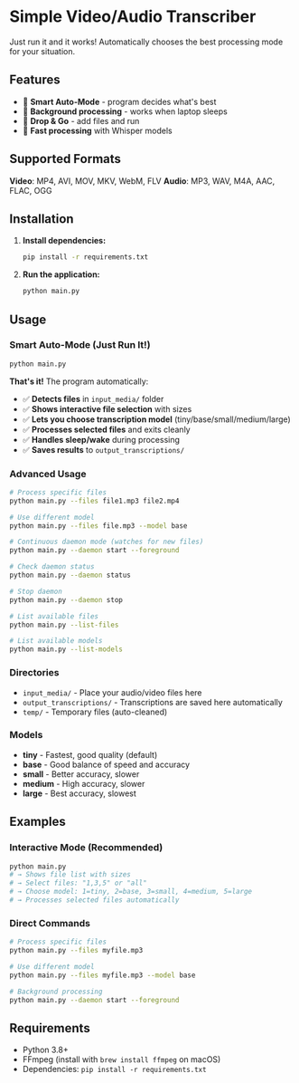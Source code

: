 # Simple Video/Audio Transcriber

Just run it and it works! Automatically chooses the best processing mode for your situation.

## Features

- 🧠 **Smart Auto-Mode** - program decides what's best
- 🔄 **Background processing** - works when laptop sleeps
- 📁 **Drop & Go** - add files and run
- 🚀 **Fast processing** with Whisper models

## Supported Formats

**Video**: MP4, AVI, MOV, MKV, WebM, FLV
**Audio**: MP3, WAV, M4A, AAC, FLAC, OGG

## Installation

1. **Install dependencies:**
   ```bash
   pip install -r requirements.txt
   ```

2. **Run the application:**
   ```bash
   python main.py
   ```

## Usage

### Smart Auto-Mode (Just Run It!)

```bash
python main.py
```

**That's it!** The program automatically:

- ✅ **Detects files** in `input_media/` folder
- ✅ **Shows interactive file selection** with sizes
- ✅ **Lets you choose transcription model** (tiny/base/small/medium/large)
- ✅ **Processes selected files** and exits cleanly
- ✅ **Handles sleep/wake** during processing
- ✅ **Saves results** to `output_transcriptions/`

### Advanced Usage

```bash
# Process specific files
python main.py --files file1.mp3 file2.mp4

# Use different model
python main.py --files file.mp3 --model base

# Continuous daemon mode (watches for new files)
python main.py --daemon start --foreground

# Check daemon status
python main.py --daemon status

# Stop daemon
python main.py --daemon stop

# List available files
python main.py --list-files

# List available models
python main.py --list-models
```

### Directories

- `input_media/` - Place your audio/video files here
- `output_transcriptions/` - Transcriptions are saved here automatically
- `temp/` - Temporary files (auto-cleaned)

### Models

- **tiny** - Fastest, good quality (default)
- **base** - Good balance of speed and accuracy
- **small** - Better accuracy, slower
- **medium** - High accuracy, slower
- **large** - Best accuracy, slowest

## Examples

### Interactive Mode (Recommended)
```bash
python main.py
# → Shows file list with sizes
# → Select files: "1,3,5" or "all"
# → Choose model: 1=tiny, 2=base, 3=small, 4=medium, 5=large
# → Processes selected files automatically
```

### Direct Commands
```bash
# Process specific files
python main.py --files myfile.mp3

# Use different model
python main.py --files myfile.mp3 --model base

# Background processing
python main.py --daemon start --foreground
```

## Requirements

- Python 3.8+
- FFmpeg (install with `brew install ffmpeg` on macOS)
- Dependencies: `pip install -r requirements.txt`
